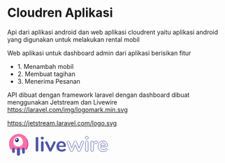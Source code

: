 # Cloudren Aplikasi
Api dari aplikasi android dan web aplikasi cloudrent yaitu aplikasi android yang digunakan untuk melakukan rental mobil

Web aplikasi untuk dashboard admin dari aplikasi berisikan fitur
<ul>
    <li>1. Menambah mobil</li>
    <li>2. Membuat tagihan</li>
    <li>3. Menerima Pesanan</li>
</ul>

API dibuat dengan framework laravel dengan dashboard dibuat menggunakan Jetstream dan Livewire
https://laravel.com/img/logomark.min.svg

https://jetstream.laravel.com/logo.svg

<svg width="234px" height="54px" viewBox="0 0 234 54" version="1.1" xmlns="http://www.w3.org/2000/svg" xmlns:xlink="http://www.w3.org/1999/xlink">
    <defs>
        <path d="M6.21428571,3.96764549 L6.21428571,13.5302735 C6.21428571,15.2463011 4.82317047,16.6374164 3.10714286,16.6374164 C1.39111524,16.6374164 -2.95438243e-14,15.2463011 -2.97539771e-14,13.5302735 L-2.9041947e-14,1.98620229 C0.579922224,0.921664997 1.24240791,1.12585387e-13 2.43677218,1.0658141e-13 C4.3810703,1.0658141e-13 5.06039718,2.44244728 6.21428571,3.96764549 Z M17.952381,4.46584612 L17.952381,19.587619 C17.952381,21.4943164 16.4066974,23.04 14.5,23.04 C12.5933026,23.04 11.047619,21.4943164 11.047619,19.587619 L11.047619,2.47273143 C11.6977478,1.21920793 12.3678531,1.0658141e-13 13.7415444,1.0658141e-13 C15.916357,1.0658141e-13 16.5084695,3.05592831 17.952381,4.46584612 Z M29,4.18831009 L29,15.1664032 C29,16.8824308 27.6088848,18.2735461 25.8928571,18.2735461 C24.1768295,18.2735461 22.7857143,16.8824308 22.7857143,15.1664032 L22.7857143,1.67316044 C23.3267006,0.747223402 23.9709031,1.0658141e-13 25.0463166,1.0658141e-13 C27.0874587,1.0658141e-13 27.7344767,2.69181961 29,4.18831009 Z" id="path-100"></path>
        <path d="M6.21428571,6.89841791 C5.66311836,6.22351571 5.01068733,5.72269617 4.06708471,5.72269617 C1.82646191,5.72269617 1.41516964,8.5465388 1.66533454e-15,9.81963771 L4.4408921e-16,-2.36068323 C2.33936437e-16,-4.07671085 1.39111524,-5.46782609 3.10714286,-5.46782609 C4.82317047,-5.46782609 6.21428571,-4.07671085 6.21428571,-2.36068323 L6.21428571,6.89841791 Z M17.952381,7.11630262 C17.3645405,6.33416295 16.6773999,5.72269617 15.6347586,5.72269617 C13.1419388,5.72269617 12.9134319,9.21799873 11.047619,10.1843478 L11.047619,4.79760812 C11.047619,2.89091077 12.5933026,1.34522717 14.5,1.34522717 C16.4066974,1.34522717 17.952381,2.89091077 17.952381,4.79760812 L17.952381,7.11630262 Z M29,6.51179 C28.521687,6.04088112 27.9545545,5.72269617 27.2024325,5.72269617 C24.7875975,5.72269617 24.497619,9.0027269 22.7857143,10.086414 L22.7857143,-0.846671395 C22.7857143,-2.56269901 24.1768295,-3.95381425 25.8928571,-3.95381425 C27.6088848,-3.95381425 29,-2.56269901 29,-0.846671395 L29,6.51179 Z" id="path-300"></path>
    </defs>
    <g id="Page-1" stroke="none" stroke-width="1" fill="none" fill-rule="evenodd">
        <g id="10.5″-iPad-Pro-Copy-6" transform="translate(-116.000000, -134.000000)">
            <g id="Group-3" transform="translate(115.000000, 136.000000)">
                <g id="Livewire" transform="translate(65.535000, 5.881000)" fill-rule="nonzero">
                    <path d="M3.38593404,35.0257215 C2.53791669,35.0257215 1.83909806,34.7847546 1.28945719,34.3028134 C0.739816315,33.8208723 0.465,33.129064 0.465,32.2273676 L0.465,4.38374623 C0.465,3.4820499 0.739816315,2.79801468 1.28945719,2.33162003 C1.83909806,1.86522538 2.53791669,1.63203155 3.38593404,1.63203155 C4.23395139,1.63203155 4.94062191,1.86522538 5.50596681,2.33162003 C6.07131171,2.79801468 6.35397992,3.4820499 6.35397992,4.38374623 L6.35397992,32.2273676 C6.35397992,33.129064 6.07131171,33.8208723 5.50596681,34.3028134 C4.94062191,34.7847546 4.23395139,35.0257215 3.38593404,35.0257215 Z M15.5030991,35.0257215 C14.6550818,35.0257215 13.9562632,34.7847546 13.4066223,34.3028134 C12.8569814,33.8208723 12.5821651,33.129064 12.5821651,32.2273676 L12.5821651,14.2246241 C12.5821651,13.3229278 12.8569814,12.6388926 13.4066223,12.1724979 C13.9562632,11.7061033 14.6550818,11.4729095 15.5030991,11.4729095 C16.3511165,11.4729095 17.057787,11.7061033 17.6231319,12.1724979 C18.1884768,12.6388926 18.471145,13.3229278 18.471145,14.2246241 L18.471145,32.2273676 C18.471145,33.129064 18.1884768,33.8208723 17.6231319,34.3028134 C17.057787,34.7847546 16.3511165,35.0257215 15.5030991,35.0257215 Z M15.5030991,7.32201783 C14.4352254,7.32201783 13.5872208,7.03441211 12.9590598,6.45919204 C12.3308988,5.88397198 12.016823,5.1299786 12.016823,4.1971893 C12.016823,3.2644 12.3308988,2.51817975 12.9590598,1.95850617 C13.5872208,1.39883259 14.4352254,1.119 15.5030991,1.119 C16.5395648,1.119 17.3797175,1.39883259 18.0235826,1.95850617 C18.6674476,2.51817975 18.9893753,3.2644 18.9893753,4.1971893 C18.9893753,5.1299786 18.6752995,5.88397198 18.0471385,6.45919204 C17.4189775,7.03441211 16.5709728,7.32201783 15.5030991,7.32201783 Z M40.7644674,13.1519218 C41.0157318,12.5922482 41.3533633,12.1724993 41.777372,11.8926626 C42.2013807,11.6128258 42.6646424,11.4729095 43.1671712,11.4729095 C43.8895564,11.4729095 44.5412637,11.7138764 45.1223126,12.1958176 C45.7033615,12.6777587 45.9938816,13.2762895 45.9938816,13.991428 C45.9938816,14.3645437 45.8996589,14.7376538 45.7112106,15.1107695 L36.9955203,33.1601523 C36.7128478,33.7509188 36.3124012,34.2017602 35.7941684,34.51269 C35.2759356,34.8236198 34.7027472,34.9790823 34.0745862,34.9790823 C33.4778333,34.9790823 32.904645,34.8236198 32.3550041,34.51269 C31.8053632,34.2017602 31.3892128,33.7509188 31.1065404,33.1601523 L22.3437382,15.1107695 C22.186698,14.7998398 22.108179,14.4422759 22.108179,14.0380672 C22.108179,13.3229288 22.4144029,12.7166248 23.0268599,12.2191372 C23.6393169,11.7216495 24.3381355,11.4729095 25.1233368,11.4729095 C26.2540266,11.4729095 27.0863274,12.0170284 27.6202643,13.1052826 L34.2159218,27.5168052 L40.7644674,13.1519218 Z M67.4863027,28.4962291 C68.0202396,28.4962291 68.4520938,28.6983304 68.7818783,29.1025391 C69.1116629,29.5067478 69.2765526,30.0508667 69.2765526,30.7349122 C69.2765526,31.6987945 68.6955124,32.5071998 67.5334146,33.1601523 C66.4655409,33.7509188 65.2563491,34.2250796 63.905803,34.5826488 C62.5552568,34.9402181 61.2675461,35.119 60.0426321,35.119 C56.3364822,35.119 53.3998736,34.0618547 51.2327182,31.9475322 C49.0655627,29.8332098 47.9820013,26.9416064 47.9820013,23.2726351 C47.9820013,20.9406619 48.4531149,18.8730099 49.3953564,17.0696173 C50.3375979,15.2662246 51.6645681,13.8670617 53.3763069,12.8720864 C55.0880456,11.8771112 57.0274636,11.379631 59.194619,11.379631 C61.2675503,11.379631 63.0734861,11.8304724 64.6124805,12.7321687 C66.151475,13.633865 67.344963,14.908658 68.1929803,16.5565857 C69.0409977,18.2045135 69.465,20.1477954 69.465,22.3864897 C69.465,23.7234877 68.868256,24.3919767 67.6747501,24.3919767 L53.7767575,24.3919767 C53.9652058,26.5373921 54.5776536,28.115337 55.6141192,29.1258587 C56.6505849,30.1363805 58.1581487,30.6416337 60.1368558,30.6416337 C61.1419134,30.6416337 62.0291775,30.5172637 62.7986747,30.2685199 C63.568172,30.0197761 64.4397323,29.6777585 65.4133818,29.2424568 C66.3556233,28.7449692 67.04659,28.4962291 67.4863027,28.4962291 Z M59.3359545,15.4838834 C57.734144,15.4838834 56.4542852,15.9813636 55.4963396,16.9763388 C54.5383941,17.9713141 53.9652058,19.4015695 53.7767575,21.2671481 L64.4240332,21.2671481 C64.3612171,19.3704766 63.8901034,17.932448 63.010678,16.9530192 C62.1312526,15.9735904 60.906357,15.4838834 59.3359545,15.4838834 Z" id="Combined-Shape" fill="#4E56A6"></path>
                    <path d="M105.166478,12.5404386 C105.386697,11.9639618 105.709156,11.5316107 106.133866,11.2433723 C106.558575,10.9551339 107.022602,10.8110169 107.52596,10.8110169 C108.249539,10.8110169 108.902322,11.0592185 109.484331,11.555629 C110.06634,12.0520396 110.35734,12.6685402 110.35734,13.4051495 C110.35734,13.8214938 110.278691,14.1897929 110.121391,14.5100578 L102.335098,33.1013413 C102.083419,33.7098446 101.69804,34.1742217 101.178952,34.4944866 C100.659863,34.8147515 100.085728,34.9748815 99.4565291,34.9748815 C98.8587905,34.9748815 98.3003851,34.8147515 97.7812963,34.4944866 C97.2622075,34.1742217 96.8768291,33.7098446 96.6251497,33.1013413 L91.0095806,19.3620465 L85.5827701,33.1013413 C85.3310907,33.7098446 84.9457123,34.1742217 84.4266235,34.4944866 C83.9075347,34.8147515 83.3333996,34.9748815 82.704201,34.9748815 C82.1064624,34.9748815 81.5401922,34.8147515 81.0053734,34.4944866 C80.4705546,34.1742217 80.0773114,33.7098446 79.825632,33.1013413 L72.0865283,14.5100578 C71.9292287,14.0937135 71.85058,13.7414274 71.85058,13.453189 C71.85058,12.7165797 72.1651746,12.0840661 72.7943732,11.555629 C73.4235717,11.027192 74.1156798,10.7629774 74.8707181,10.7629774 C75.4055368,10.7629774 75.8931584,10.9070944 76.3335974,11.1953328 C76.7740364,11.4835712 77.1043607,11.9159223 77.3245802,12.4923991 L82.8929597,27.1444443 L88.6029081,12.6365176 C88.8545875,12.0280143 89.2163713,11.5716437 89.6882702,11.2673921 C90.1601691,10.9631404 90.6792502,10.8110169 91.2455289,10.8110169 C91.8118076,10.8110169 92.3308886,10.9631404 92.8027875,11.2673921 C93.2746865,11.5716437 93.6364702,12.0280143 93.8881496,12.6365176 L99.6452877,27.1924838 L105.166478,12.5404386 Z M117.445226,35.022921 C116.595808,35.022921 115.895835,34.7747195 115.345286,34.2783089 C114.794738,33.7818983 114.519467,33.0693196 114.519467,32.1405515 L114.519467,13.5973074 C114.519467,12.6685393 114.794738,11.9639671 115.345286,11.4835698 C115.895835,11.0031725 116.595808,10.7629774 117.445226,10.7629774 C118.294644,10.7629774 119.002482,11.0031725 119.568761,11.4835698 C120.135039,11.9639671 120.418175,12.6685393 120.418175,13.5973074 L120.418175,32.1405515 C120.418175,33.0693196 120.135039,33.7818983 119.568761,34.2783089 C119.002482,34.7747195 118.294644,35.022921 117.445226,35.022921 Z M117.445226,6.48746259 C116.375589,6.48746259 115.526183,6.19122201 114.896985,5.59873198 C114.267786,5.00624195 113.953192,4.22961125 113.953192,3.2688166 C113.953192,2.30802195 114.267786,1.53939776 114.896985,0.962920972 C115.526183,0.386444182 116.375589,0.098210111 117.445226,0.098210111 C118.483404,0.098210111 119.324944,0.386444182 119.969873,0.962920972 C120.614801,1.53939776 120.937261,2.30802195 120.937261,3.2688166 C120.937261,4.22961125 120.622666,5.00624195 119.993468,5.59873198 C119.364269,6.19122201 118.514864,6.48746259 117.445226,6.48746259 Z M139.539423,10.7629774 C140.357382,10.6989244 141.0023,10.8750675 141.474199,11.2914118 C141.946098,11.7077562 142.182044,12.3322633 142.182044,13.164952 C142.182044,14.0296672 141.977558,14.6701874 141.568579,15.0865317 C141.1596,15.5028761 140.420302,15.7750971 139.350665,15.9032031 L137.934975,16.0473216 C136.078839,16.2394805 134.718218,16.8800006 133.85307,17.9689012 C132.987922,19.0578019 132.555354,20.4189072 132.555354,22.0522581 L132.555354,32.1405515 C132.555354,33.0693196 132.272219,33.7818983 131.70594,34.2783089 C131.139662,34.7747195 130.431824,35.022921 129.582406,35.022921 C128.732988,35.022921 128.033015,34.7747195 127.482466,34.2783089 C126.931917,33.7818983 126.656647,33.0693196 126.656647,32.1405515 L126.656647,13.549268 C126.656647,12.6525263 126.931917,11.9639671 127.482466,11.4835698 C128.033015,11.0031725 128.717258,10.7629774 129.535216,10.7629774 C130.353174,10.7629774 131.013823,10.995166 131.517182,11.45955 C132.020541,11.9239341 132.272216,12.5884738 132.272216,13.453189 L132.272216,15.3747687 C132.869955,13.9656032 133.758685,12.8767189 134.938432,12.1080832 C136.118179,11.3394475 137.431612,10.9070964 138.878768,10.8110169 L139.539423,10.7629774 Z M162.671793,28.2973921 C163.206612,28.2973921 163.639179,28.5055611 163.969509,28.9219055 C164.299838,29.3382498 164.465,29.898705 164.465,30.6032877 C164.465,31.5961089 163.883,32.4287851 162.718983,33.1013413 C161.649345,33.7098446 160.438156,34.1982412 159.085379,34.5665458 C157.732602,34.9348505 156.442765,35.119 155.215827,35.119 C151.503556,35.119 148.562097,34.0301157 146.391362,31.8523145 C144.220626,29.6745133 143.135275,26.6960946 143.135275,22.916969 C143.135275,20.5149823 143.607167,18.3852528 144.550965,16.5277165 C145.494763,14.6701802 146.823925,13.2290098 148.538491,12.2041622 C150.253057,11.1793145 152.195678,10.6668984 154.366414,10.6668984 C156.442769,10.6668984 158.251688,11.1312755 159.793224,12.0600437 C161.33476,12.9888119 162.53022,14.3018782 163.379638,15.9992821 C164.229056,17.6966859 164.653759,19.6983114 164.653759,22.0042186 C164.653759,23.3813576 164.056029,24.0699168 162.860552,24.0699168 L148.939603,24.0699168 C149.128363,26.2797445 149.741822,27.9050644 150.78,28.9459252 C151.818177,29.9867861 153.328231,30.5072087 155.310207,30.5072087 C156.316924,30.5072087 157.205654,30.3791047 157.976422,30.1228928 C158.74719,29.8666809 159.62019,29.5143948 160.595448,29.066024 C161.539246,28.5536002 162.231354,28.2973921 162.671793,28.2973921 Z M154.507982,14.8943737 C152.903526,14.8943737 151.621553,15.4067899 150.662025,16.4316375 C149.702498,17.4564851 149.128363,18.9296815 148.939603,20.8512708 L159.604465,20.8512708 C159.541546,18.897655 159.069654,17.4164521 158.188776,16.4076177 C157.307898,15.3987834 156.080979,14.8943737 154.507982,14.8943737 Z" id="Combined-Shape-Copy" stroke="#4E56A6"></path>
                </g>
                <g id="Jelly" style="transform: translateY(0.927579%);">
                    <path d="M46.7606724,33.2469068 C45.9448607,34.4803214 45.3250477,36 43.6664081,36 C40.8749581,36 40.7240285,31.6956522 37.9310842,31.6956522 C35.1381399,31.6956522 35.2890695,36 32.4976195,36 C29.7061695,36 29.55524,31.6956522 26.7622957,31.6956522 C23.9693513,31.6956522 24.1202809,36 21.3288309,36 C18.537381,36 18.3864514,31.6956522 15.5935071,31.6956522 C12.8005628,31.6956522 12.9514923,36 10.1600424,36 C9.2827466,36 8.66625943,35.5748524 8.14660082,34.9917876 C6.14914487,31.5156333 5,27.4421238 5,23.0869565 C5,10.3363825 14.8497355,0 27,0 C39.1502645,0 49,10.3363825 49,23.0869565 C49,26.7327091 48.1947338,30.1810893 46.7606724,33.2469068 Z" id="Body-Copy-2" fill="#FB70A9"></path>
                    <g id="Legs" transform="translate(12.000000, 27.000000)">
                        <mask id="mask-2" fill="white">
                            <use xlink:href="#path-100"></use>
                        </mask>
                        <use id="Combined-Shape" fill="#4E56A6" xlink:href="#path-100"></use>
                        <mask id="mask-4" fill="white">
                            <use xlink:href="#path-300"></use>
                        </mask>
                        <use id="Combined-Shape" fill-opacity="0.298513986" fill="#000000" xlink:href="#path-300"></use>
                    </g>
                    <path d="M46.7606724,33.2469068 C45.9448607,34.4803214 45.3250477,36 43.6664081,36 C40.8749581,36 40.7240285,31.6956522 37.9310842,31.6956522 C35.1381399,31.6956522 35.2890695,36 32.4976195,36 C29.7061695,36 29.55524,31.6956522 26.7622957,31.6956522 C23.9693513,31.6956522 24.1202809,36 21.3288309,36 C18.537381,36 18.3864514,31.6956522 15.5935071,31.6956522 C12.8005628,31.6956522 12.9514923,36 10.1600424,36 C9.2827466,36 8.66625943,35.5748524 8.14660082,34.9917876 C6.14914487,31.5156333 5,27.4421238 5,23.0869565 C5,10.3363825 14.8497355,0 27,0 C39.1502645,0 49,10.3363825 49,23.0869565 C49,26.7327091 48.1947338,30.1810893 46.7606724,33.2469068 Z" id="Body-Copy-4" fill="#FB70A9"></path>
                    <path d="M42,35.5400931 C47.765228,26.9635183 47.9142005,17.4501539 42.4469174,7 C46.4994826,11.151687 49,16.849102 49,23.1355865 C49,26.7676093 48.1653367,30.203003 46.6789234,33.2572748 C45.8333297,34.4860445 45.1908898,36 43.4716997,36 C42.8832919,36 42.4080759,35.8226537 42,35.5400931 Z" id="Combined-Shape" fill="#E24CA6"></path>
                    <g id="Eyes-Copy-2" transform="translate(0.000000, 6.000000)">
                        <path d="M25.8205128,22.8461538 C33.4710351,22.8461538 36.6923077,18.4078931 36.6923077,12.1048951 C36.6923077,5.80189712 31.8248393,0 25.8205128,0 C19.8161863,0 14.9487179,5.80189712 14.9487179,12.1048951 C14.9487179,18.4078931 18.1699905,22.8461538 25.8205128,22.8461538 Z" id="Oval" fill="#FFFFFF"></path>
                        <g id="Pupil" transform="translate(18.820513, 3.461538)">
                            <ellipse id="Oval" fill="#030776" cx="4.07692308" cy="4.5" rx="4.07692308" ry="4.5"></ellipse>
                            <ellipse id="Oval" fill="#FFFFFF" cx="3.3974359" cy="3.46153846" rx="2.03846154" ry="2.07692308"></ellipse>
                        </g>
                    </g>
                </g>
            </g>
        </g>
    </g>
</svg>


